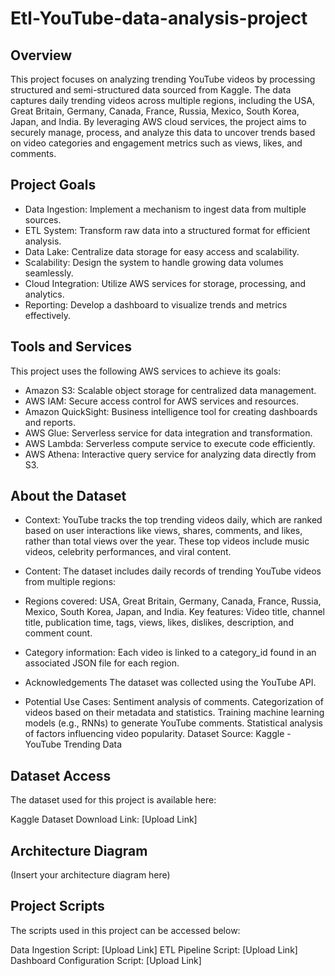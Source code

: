 # Etl-YouTube-data-analysis-project
## Overview
This project focuses on analyzing trending YouTube videos by processing structured and semi-structured data sourced from Kaggle. The data captures daily trending videos across multiple regions, including the USA, Great Britain, Germany, Canada, France, Russia, Mexico, South Korea, Japan, and India. By leveraging AWS cloud services, the project aims to securely manage, process, and analyze this data to uncover trends based on video categories and engagement metrics such as views, likes, and comments.

## Project Goals
+ Data Ingestion: Implement a mechanism to ingest data from multiple sources.
+ ETL System: Transform raw data into a structured format for efficient analysis.
+ Data Lake: Centralize data storage for easy access and scalability.
+ Scalability: Design the system to handle growing data volumes seamlessly.
+ Cloud Integration: Utilize AWS services for storage, processing, and analytics.
+ Reporting: Develop a dashboard to visualize trends and metrics effectively.

## Tools and Services
This project uses the following AWS services to achieve its goals:

+ Amazon S3: Scalable object storage for centralized data management.
+ AWS IAM: Secure access control for AWS services and resources.
+ Amazon QuickSight: Business intelligence tool for creating dashboards and reports.
+ AWS Glue: Serverless service for data integration and transformation.
+ AWS Lambda: Serverless compute service to execute code efficiently.
+ AWS Athena: Interactive query service for analyzing data directly from S3.
## About the Dataset
+ Context:
YouTube tracks the top trending videos daily, which are ranked based on user interactions like views, shares, comments, and likes, rather than total views over the year. These top videos include music videos, celebrity performances, and viral content.
+ Content:
The dataset includes daily records of trending YouTube videos from multiple regions:

+ Regions covered: USA, Great Britain, Germany, Canada, France, Russia, Mexico, South Korea, Japan, and India.
Key features: Video title, channel title, publication time, tags, views, likes, dislikes, description, and comment count.
+ Category information: Each video is linked to a category_id found in an associated JSON file for each region.
+ Acknowledgements
The dataset was collected using the YouTube API.

+ Potential Use Cases:
Sentiment analysis of comments.
Categorization of videos based on their metadata and statistics.
Training machine learning models (e.g., RNNs) to generate YouTube comments.
Statistical analysis of factors influencing video popularity.
Dataset Source: Kaggle - YouTube Trending Data

## Dataset Access
The dataset used for this project is available here:

Kaggle Dataset Download Link: [Upload Link]

## Architecture Diagram
(Insert your architecture diagram here)

## Project Scripts
The scripts used in this project can be accessed below:

Data Ingestion Script: [Upload Link]
ETL Pipeline Script: [Upload Link]
Dashboard Configuration Script: [Upload Link]

